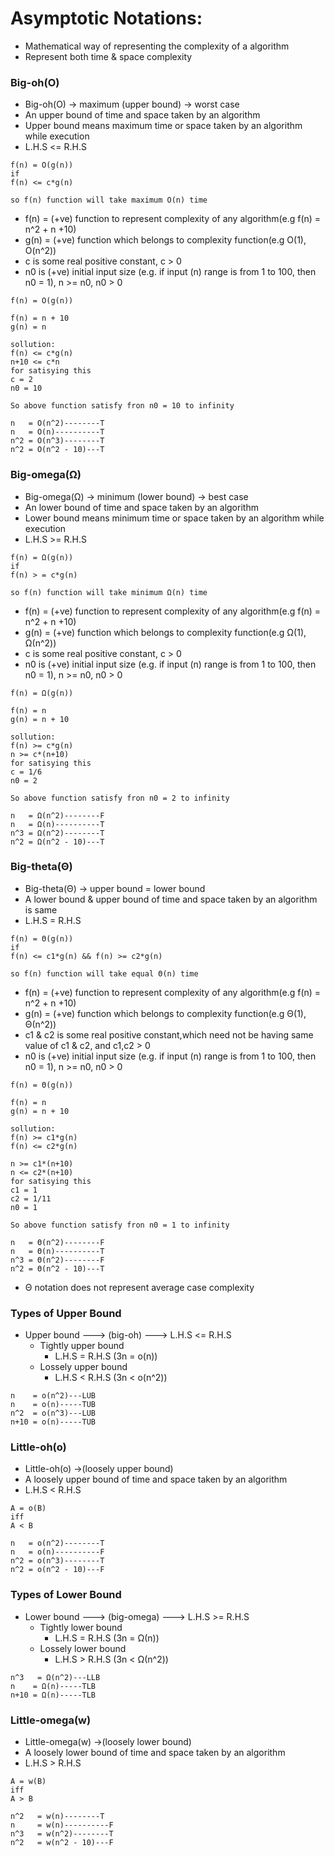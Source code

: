 # Asymptotic Notations:
* Mathematical way of representing the complexity of a algorithm
* Represent both time & space complexity
### Big-oh(O)
* Big-oh(O) -> maximum (upper bound) -> worst case
* An upper bound of time and space taken by an algorithm
* Upper bound means maximum time or space taken by an algorithm while execution
* L.H.S <= R.H.S
```
f(n) = O(g(n))
if
f(n) <= c*g(n)

so f(n) function will take maximum O(n) time
```
* f(n) = (+ve) function to represent complexity of any algorithm(e.g f(n) = n^2 + n +10)
* g(n) = (+ve) function which belongs to complexity function(e.g O(1), O(n^2))
* c is some real positive constant, c > 0
* n0 is (+ve) initial input size (e.g. if input (n) range is from 1 to 100, then n0 = 1), n >= n0, n0 > 0
```
f(n) = O(g(n))

f(n) = n + 10
g(n) = n

sollution:
f(n) <= c*g(n)
n+10 <= c*n
for satisying this 
c = 2
n0 = 10

So above function satisfy fron n0 = 10 to infinity
```
```
n   = O(n^2)--------T
n   = O(n)----------T
n^2 = O(n^3)--------T
n^2 = O(n^2 - 10)---T
```
### Big-omega(Ω)
* Big-omega(Ω) -> minimum (lower bound) -> best case
* An lower bound of time and space taken by an algorithm
* Lower bound means minimum time or space taken by an algorithm while execution
* L.H.S >= R.H.S
```
f(n) = Ω(g(n))
if
f(n) > = c*g(n)

so f(n) function will take minimum Ω(n) time
```
* f(n) = (+ve) function to represent complexity of any algorithm(e.g f(n) = n^2 + n +10)
* g(n) = (+ve) function which belongs to complexity function(e.g Ω(1), Ω(n^2))
* c is some real positive constant, c > 0
* n0 is (+ve) initial input size (e.g. if input (n) range is from 1 to 100, then n0 = 1), n >= n0, n0 > 0
```
f(n) = Ω(g(n))

f(n) = n
g(n) = n + 10

sollution:
f(n) >= c*g(n)
n >= c*(n+10)
for satisying this 
c = 1/6
n0 = 2

So above function satisfy fron n0 = 2 to infinity
```
```
n   = Ω(n^2)--------F
n   = Ω(n)----------T
n^3 = Ω(n^2)--------T
n^2 = Ω(n^2 - 10)---T
```
### Big-theta(Θ)
* Big-theta(Θ) -> upper bound = lower bound 
* A lower bound & upper bound of time and space taken by an algorithm is same
* L.H.S = R.H.S
```
f(n) = Θ(g(n))
if
f(n) <= c1*g(n) && f(n) >= c2*g(n)

so f(n) function will take equal Θ(n) time
```
* f(n) = (+ve) function to represent complexity of any algorithm(e.g f(n) = n^2 + n +10)
* g(n) = (+ve) function which belongs to complexity function(e.g Θ(1), Θ(n^2))
* c1 & c2 is some real positive constant,which need not be having same value of c1 & c2, and c1,c2 > 0
* n0 is (+ve) initial input size (e.g. if input (n) range is from 1 to 100, then n0 = 1), n >= n0, n0 > 0
```
f(n) = Θ(g(n))

f(n) = n
g(n) = n + 10

sollution:
f(n) >= c1*g(n)
f(n) <= c2*g(n)

n >= c1*(n+10)
n <= c2*(n+10)
for satisying this 
c1 = 1
c2 = 1/11
n0 = 1

So above function satisfy fron n0 = 1 to infinity
```
```
n   = Θ(n^2)--------F
n   = Θ(n)----------T
n^3 = Θ(n^2)--------F
n^2 = Θ(n^2 - 10)---T
```
* Θ notation does not represent average case complexity
### Types of Upper Bound
* Upper bound ---> (big-oh) ---> L.H.S <= R.H.S
  * Tightly upper bound
    * L.H.S = R.H.S  (3n = o(n))
  * Lossely upper bound
    * L.H.S < R.H.S  (3n < o(n^2))
```
n    = o(n^2)---LUB
n    = o(n)-----TUB
n^2  = o(n^3)---LUB
n+10 = o(n)-----TUB
```
### Little-oh(o)
* Little-oh(o) ->(loosely upper bound) 
* A loosely upper bound of time and space taken by an algorithm 
* L.H.S < R.H.S
```
A = o(B)
iff
A < B
```
```
n   = o(n^2)--------T
n   = o(n)----------F
n^2 = o(n^3)--------T
n^2 = o(n^2 - 10)---F
```
### Types of Lower Bound
* Lower bound ---> (big-omega) ---> L.H.S >= R.H.S
  * Tightly lower bound
    * L.H.S = R.H.S  (3n = Ω(n))
  * Lossely lower bound
    * L.H.S > R.H.S  (3n < Ω(n^2))
```
n^3   = Ω(n^2)---LLB
n    = Ω(n)-----TLB
n+10 = Ω(n)-----TLB
```
### Little-omega(w)
* Little-omega(w) ->(loosely lower bound) 
* A loosely lower bound of time and space taken by an algorithm 
* L.H.S > R.H.S
```
A = w(B)
iff
A > B
```
```
n^2   = w(n)--------T
n     = w(n)----------F
n^3   = w(n^2)--------T
n^2   = w(n^2 - 10)---F
```
